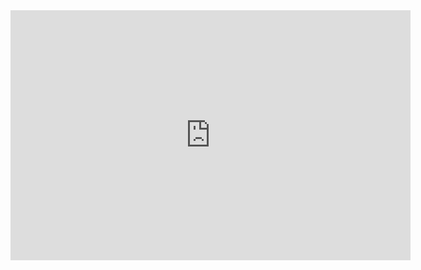 <iframe src="https://nimbusweb.me/s/share/5816320/67pxwgo8pp2x0yh5vso1/?embed=true" frameborder="0" webkitallowfullscreen mozallowfullscreen allowfullscreen width="640" height="400"></iframe>
